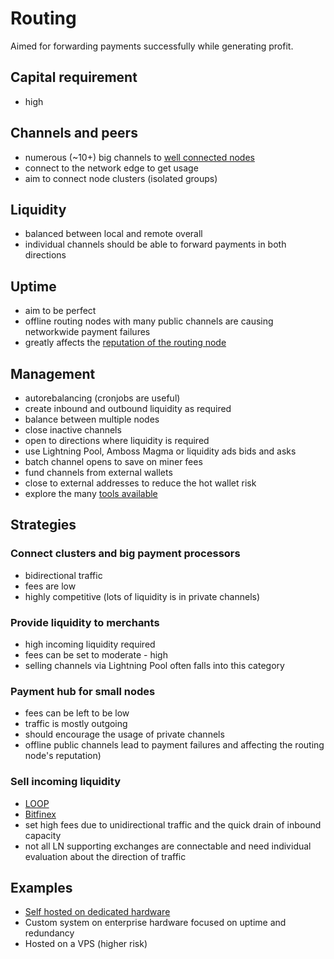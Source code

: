 # Routing

Aimed for forwarding payments successfully while generating profit.

## Capital requirement

* high

## Channels and peers

* numerous \(~10+\) big channels to [well connected nodes](../advanced-tools/bosscore.md)
* connect to the network edge to get usage
* aim to connect node clusters \(isolated groups\)

## Liquidity

* balanced between local and remote overall
* individual channels should be able to forward payments in both directions

## Uptime

* aim to be perfect
* offline routing nodes with many public channels are causing networkwide payment failures
* greatly affects the [reputation of the routing node](https://github.com/openoms/lightning-node-management/tree/04d605ae69f3630c0eaeedc43eda95c6ff5d1ee3/bossscore.md)

## Management

* autorebalancing \(cronjobs are useful\)
* create inbound and outbound liquidity as required
* balance between multiple nodes
* close inactive channels
* open to directions where liquidity is required
* use Lightning Pool, Amboss Magma or liquidity ads bids and asks
* batch channel opens to save on miner fees 
* fund channels from external wallets
* close to external addresses to reduce the hot wallet risk
* explore the many [tools available](../#manage-channels)

## Strategies

### Connect clusters and big payment processors

* bidirectional traffic 
* fees are low 
* highly competitive \(lots of liquidity is in private channels\)

### Provide liquidity to merchants

* high incoming liquidity required
* fees can be set to moderate - high
* selling channels via Lightning Pool often falls into this category

### Payment hub for small nodes

* fees can be left to be low 
* traffic is mostly outgoing
* should encourage the usage of private channels 
* offline public channels lead to payment failures and affecting the routing node's reputation\)

### Sell incoming liquidity

* [LOOP](https://1ml.com/node/021c97a90a411ff2b10dc2a8e32de2f29d2fa49d41bfbb52bd416e460db0747d0d)
* [Bitfinex](https://ln.bitfinex.com/)
* set high fees due to unidirectional traffic and the quick drain of inbound capacity
* not all LN supporting exchanges are connectable and need individual evaluation about the direction of traffic

## Examples

* [Self hosted on dedicated hardware](https://github.com/bavarianledger/bitcoin-nodes)
* Custom system on enterprise hardware focused on uptime and redundancy
* Hosted on a VPS \(higher risk\)

